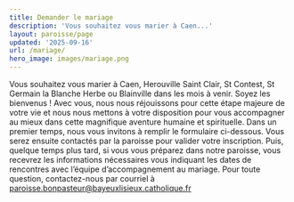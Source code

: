 ```yaml
---
title: Demander le mariage
description: 'Vous souhaitez vous marier à Caen...'
layout: paroisse/page
updated: '2025-09-16'
url: /mariage/
hero_image: images/mariage.png
---
```


Vous souhaitez vous marier à Caen, Herouville Saint Clair, St Contest, St Germain la Blanche Herbe ou Blainville dans les mois à venir. Soyez les bienvenus ! 
Avec vous, nous nous réjouissons pour cette étape majeure de votre vie et nous nous mettons à votre disposition pour vous accompagner au mieux dans cette magnifique aventure humaine et spirituelle. 
 Dans un premier temps, nous vous invitons à remplir le formulaire ci-dessous.
Vous serez ensuite contactés par la paroisse pour valider votre inscription.
Puis, quelque temps plus tard, si vous vous préparez dans notre paroisse, vous recevrez les informations nécessaires vous indiquant les dates de rencontres avec l’équipe d’accompagnement au mariage. 
Pour toute question, contactez-nous par courriel à [paroisse.bonpasteur@bayeuxlisieux.catholique.fr](mailto:paroisse.bonpasteur@bayeuxlisieux.catholique.fr)
